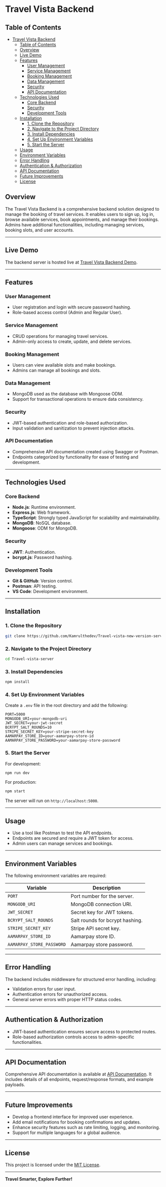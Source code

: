 # Travel Vista Backend

## Table of Contents

- [Travel Vista Backend](#travel-vista-backend)
  - [Table of Contents](#table-of-contents)
  - [Overview](#overview)
  - [Live Demo](#live-demo)
  - [Features](#features)
    - [User Management](#user-management)
    - [Service Management](#service-management)
    - [Booking Management](#booking-management)
    - [Data Management](#data-management)
    - [Security](#security)
    - [API Documentation](#api-documentation)
  - [Technologies Used](#technologies-used)
    - [Core Backend](#core-backend)
    - [Security](#security-1)
    - [Development Tools](#development-tools)
  - [Installation](#installation)
    - [1. Clone the Repository](#1-clone-the-repository)
    - [2. Navigate to the Project Directory](#2-navigate-to-the-project-directory)
    - [3. Install Dependencies](#3-install-dependencies)
    - [4. Set Up Environment Variables](#4-set-up-environment-variables)
    - [5. Start the Server](#5-start-the-server)
  - [Usage](#usage)
  - [Environment Variables](#environment-variables)
  - [Error Handling](#error-handling)
  - [Authentication \& Authorization](#authentication--authorization)
  - [API Documentation](#api-documentation-1)
  - [Future Improvements](#future-improvements)
  - [License](#license)

## Overview

The Travel Vista Backend is a comprehensive backend solution designed to manage the booking of travel services. It enables users to sign up, log in, browse available services, book appointments, and manage their bookings. Admins have additional functionalities, including managing services, booking slots, and user accounts.

---

## Live Demo

The backend server is hosted live at [Travel Vista Backend Demo](https://your-backend-link.com).

---

## Features

### User Management
- User registration and login with secure password hashing.
- Role-based access control (Admin and Regular User).

### Service Management
- CRUD operations for managing travel services.
- Admin-only access to create, update, and delete services.

### Booking Management
- Users can view available slots and make bookings.
- Admins can manage all bookings and slots.

### Data Management
- MongoDB used as the database with Mongoose ODM.
- Support for transactional operations to ensure data consistency.

### Security
- JWT-based authentication and role-based authorization.
- Input validation and sanitization to prevent injection attacks.

### API Documentation
- Comprehensive API documentation created using Swagger or Postman.
- Endpoints categorized by functionality for ease of testing and development.

---

## Technologies Used

### Core Backend
- **Node.js**: Runtime environment.
- **Express.js**: Web framework.
- **TypeScript**: Strongly typed JavaScript for scalability and maintainability.
- **MongoDB**: NoSQL database.
- **Mongoose**: ODM for MongoDB.

### Security
- **JWT**: Authentication.
- **bcrypt.js**: Password hashing.

### Development Tools
- **Git & GitHub**: Version control.
- **Postman**: API testing.
- **VS Code**: Development environment.

---

## Installation

### 1. Clone the Repository

```bash
git clone https://github.com/Kamrulthedev/Travel-vista-new-version-server
```

### 2. Navigate to the Project Directory

```bash
cd Travel-vista-server
```

### 3. Install Dependencies

```bash
npm install
```

### 4. Set Up Environment Variables

Create a `.env` file in the root directory and add the following:

```plaintext
PORT=5000
MONGODB_URI=your-mongodb-uri
JWT_SECRET=your-jwt-secret
BCRYPT_SALT_ROUNDS=10
STRIPE_SECRET_KEY=your-stripe-secret-key
AAMARPAY_STORE_ID=your-aamarpay-store-id
AAMARPAY_STORE_PASSWORD=your-aamarpay-store-password
```

### 5. Start the Server

For development:
```bash
npm run dev
```

For production:
```bash
npm start
```

The server will run on `http://localhost:5000`.

---

## Usage

- Use a tool like Postman to test the API endpoints.
- Endpoints are secured and require a JWT token for access.
- Admin users can manage services and bookings.

---

## Environment Variables

The following environment variables are required:

| Variable               | Description                      |
|------------------------|----------------------------------|
| `PORT`                | Port number for the server.     |
| `MONGODB_URI`         | MongoDB connection URI.         |
| `JWT_SECRET`          | Secret key for JWT tokens.      |
| `BCRYPT_SALT_ROUNDS`  | Salt rounds for bcrypt hashing. |
| `STRIPE_SECRET_KEY`   | Stripe API secret key.          |
| `AAMARPAY_STORE_ID`   | Aamarpay store ID.              |
| `AAMARPAY_STORE_PASSWORD` | Aamarpay store password.    |

---

## Error Handling

The backend includes middleware for structured error handling, including:

- Validation errors for user input.
- Authentication errors for unauthorized access.
- General server errors with proper HTTP status codes.

---

## Authentication & Authorization

- JWT-based authentication ensures secure access to protected routes.
- Role-based authorization controls access to admin-specific functionalities.

---

## API Documentation

Comprehensive API documentation is available at [API Documentation](https://your-api-docs-link.com). It includes details of all endpoints, request/response formats, and example payloads.

---

## Future Improvements

- Develop a frontend interface for improved user experience.
- Add email notifications for booking confirmations and updates.
- Enhance security features such as rate limiting, logging, and monitoring.
- Support for multiple languages for a global audience.

---

## License

This project is licensed under the [MIT License](LICENSE).

---

**Travel Smarter, Explore Further!**

